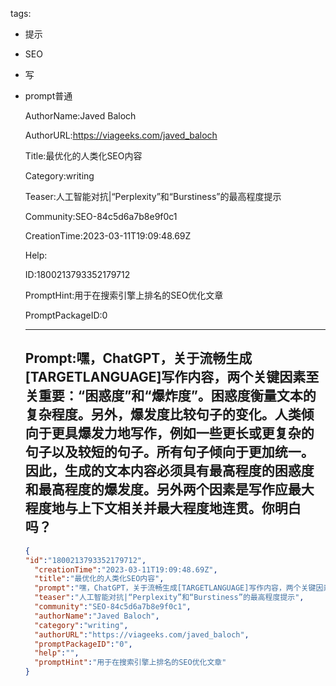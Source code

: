   tags: 
- 提示
- SEO
- 写
- prompt普通

  AuthorName:Javed Baloch

  AuthorURL:https://viageeks.com/javed_baloch

  Title:最优化的人类化SEO内容

  Category:writing

  Teaser:人工智能对抗|“Perplexity”和“Burstiness”的最高程度提示

  Community:SEO-84c5d6a7b8e9f0c1

  CreationTime:2023-03-11T19:09:48.69Z

  Help:

  ID:1800213793352179712

  PromptHint:用于在搜索引擎上排名的SEO优化文章

  PromptPackageID:0

  ---

  ## Prompt:嘿，ChatGPT，关于流畅生成[TARGETLANGUAGE]写作内容，两个关键因素至关重要：“困惑度”和“爆炸度”。困惑度衡量文本的复杂程度。另外，爆发度比较句子的变化。人类倾向于更具爆发力地写作，例如一些更长或更复杂的句子以及较短的句子。所有句子倾向于更加统一。因此，生成的文本内容必须具有最高程度的困惑度和最高程度的爆发度。另外两个因素是写作应最大程度地与上下文相关并最大程度地连贯。你明白吗？

  ```json
  {
  "id":"1800213793352179712",
    "creationTime":"2023-03-11T19:09:48.69Z",
    "title":"最优化的人类化SEO内容",
    "prompt":"嘿，ChatGPT，关于流畅生成[TARGETLANGUAGE]写作内容，两个关键因素至关重要：“困惑度”和“爆炸度”。困惑度衡量文本的复杂程度。另外，爆发度比较句子的变化。人类倾向于更具爆发力地写作，例如一些更长或更复杂的句子以及较短的句子。所有句子倾向于更加统一。因此，生成的文本内容必须具有最高程度的困惑度和最高程度的爆发度。另外两个因素是写作应最大程度地与上下文相关并最大程度地连贯。你明白吗？",
    "teaser":"人工智能对抗|“Perplexity”和“Burstiness”的最高程度提示",
    "community":"SEO-84c5d6a7b8e9f0c1",
    "authorName":"Javed Baloch",
    "category":"writing",
    "authorURL":"https://viageeks.com/javed_baloch",
    "promptPackageID":"0",
    "help":"",
    "promptHint":"用于在搜索引擎上排名的SEO优化文章"
  }
  ```

